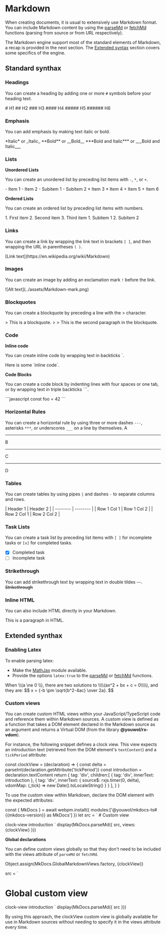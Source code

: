 # Markdown

When creating documents, it is usual to extensively use Markdown format. You can include Markdown content by 
using the [parseMd](@nav/api/MainModule.parseMd) or [fetchMd](@nav/api/MainModule.fetchMd) functions
(parsing from source or from URL respectively).

The Markdown engine support most of the standard elements of Markdown, a recap is provided in the next section.
The [Extended syntax](@nav/tutorials/markdown.extended-synthax) section covers some specifics of the engine.

## Standard synthax

### Headings
You can create a heading by adding one or more `#` symbols before your heading text.

<md-cell>
# H1
## H2
### H3
#### H4
##### H5
###### H6
</md-cell>

### Emphasis

You can add emphasis by making text italic or bold.

<md-cell>
*Italic* or _Italic_
**Bold** or __Bold__
***Bold and Italic*** or ___Bold and Italic___
</md-cell>


### Lists

**Unordered Lists**

You can create an unordered list by preceding list items with `-`, `*`, or `+`.

<md-cell>
- Item 1
- Item 2
  - Subitem 1
  - Subitem 2
* Item 3
* Item 4
+ Item 5
+ Item 6
</md-cell>

**Ordered Lists**

You can create an ordered list by preceding list items with numbers.

<md-cell>
1. First item
2. Second item
3. Third item
   1. Subitem 1
   2. Subitem 2
</md-cell>

### Links

You can create a link by wrapping the link text in brackets `[ ]`, and then wrapping the URL in parentheses `( )`.

<md-cell>
[Link text](https://en.wikipedia.org/wiki/Markdown)
</md-cell>

### Images

You can create an image by adding an exclamation mark `!` before the link.

<md-cell>
![Alt text](../assets/Markdown-mark.png)
</md-cell>

### Blockquotes

You can create a blockquote by preceding a line with the > character.

<md-cell>
> This is a blockquote.
> 
> This is the second paragraph in the blockquote.
</md-cell>

### Code

**Inline code**

You can create inline code by wrapping text in backticks \`.

<md-cell>
Here is some `inline code`.
</md-cell>

**Code Blocks**

You can create a code block by indenting lines with four spaces or one tab, or by wrapping text in triple backticks ```.

<md-cell>
```javascript
const foo = 42
```
</md-cell>

### Horizontal Rules

You can create a horizontal rule by using three or more dashes `---`, asterisks `***`, or underscores `___` on a line 
by themselves.
<md-cell>
A

---
B

***
C

___
D
</md-cell>

### Tables

You can create tables by using pipes `|` and dashes `-` to separate columns and rows.

<md-cell>
| Header 1 | Header 2 |
| -------- | -------- |
| Row 1 Col 1 | Row 1 Col 2 |
| Row 2 Col 1 | Row 2 Col 2 |
</md-cell>

### Task Lists

You can create a task list by preceding list items with `[ ]` for incomplete tasks or `[x]` for completed tasks.
<md-cell>
- [x] Completed task
- [ ] Incomplete task
</md-cell>

### Strikethrough

You can add strikethrough text by wrapping text in double tildes `~~`.
<md-cell>
~~Strikethrough~~
</md-cell>

### Inline HTML

You can also include HTML directly in your Markdown.

<md-cell>
<p>This is a paragraph in HTML.</p>
</md-cell>

## Extended synthax

### Enabling Latex

To enable parsing latex:
*  Make the <a href="https://www.mathjax.org/" target="_blank">MathJax</a> module available.
*  Provide the options `latex:true` to the [parseMd](@nav/api/MainModule.parseMd) or 
   [fetchMd](@nav/api/MainModule.fetchMd) functions.

<md-cell>
When \\(a \ne 0 \\), there are two solutions to \\\\(ax^2 + bx + c = 0\\\\),
and they are:
$$
x = {-b \pm \sqrt{b^2-4ac} \over 2a}.
$$
</md-cell>

### Custom views

You can create custom HTML views within your JavaScript/TypeScript code and reference them within Markdown sources.
A custom view is defined as a function that takes a DOM element declared in the Markdown source as an argument and 
returns a Virtual DOM (from the library **@youwol/rx-vdom**).

For instance, the following snippet defines a clock view. This view expects an introduction text (retrieved from 
the DOM element's `textContent`) and a `tickPeriod` attribute:

<js-cell>

const clockView = (declaration) => {
    const delta = parseInt(declaration.getAttribute('tickPeriod'))
    const introduction = declaration.textContent
    return {
        tag: 'div',
        children:[
            {
                tag: 'div',
                innerText: introduction
            },
            {
                tag: 'div',
                innerText: {
                    source$: rxjs.timer(0, delta),
                    vdomMap: (_tick) => new Date().toLocaleString()
                }
            }
        ],
    }
}
</js-cell>

To use the custom view within Markdown, declare the DOM element with the expected attributes:

<js-cell>
const { MkDocs } = await webpm.install({
    modules:['@youwol/mkdocs-ts#{{mkdocs-version}} as MkDocs']
})
let src = `
# Custom view 

<clockView tickPeriod='1000'>clock-view introduction</clockView>
`
display(MkDocs.parseMd({
    src,
    views: {clockView}
}))
</js-cell>


**Global declarations**

You can define custom views globally so that they don't need to be included with the views attribute of 
`parseMd` or `fetchMd`.

<js-cell>
Object.assign(MkDocs.GlobalMarkdownViews.factory, {clockView})

src = `
# Global custom view 

<clockView tickPeriod='1000'>clock-view introduction</clockView>
`
display(MkDocs.parseMd({
    src
}))
</js-cell>

By using this approach, the clockView custom view is globally available for use in Markdown sources without needing 
to specify it in the views attribute every time.
